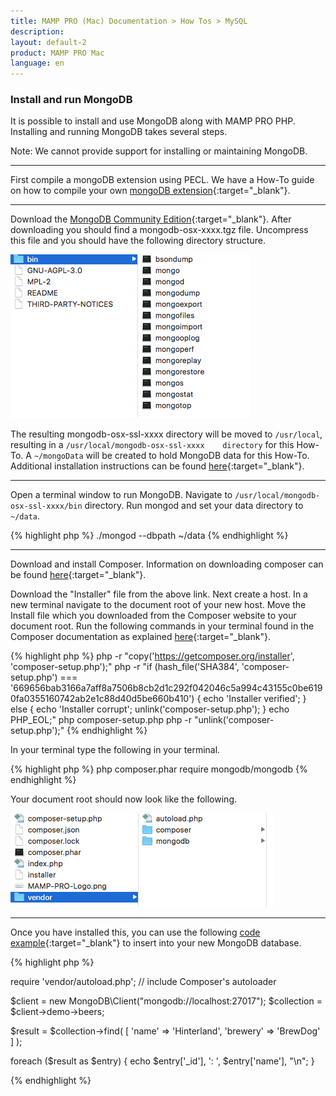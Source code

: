 ```yaml
---
title: MAMP PRO (Mac) Documentation > How Tos > MySQL
description: 
layout: default-2
product: MAMP PRO Mac
language: en
---
```


### Install and run MongoDB

It is possible to install and use MongoDB along with MAMP PRO PHP. Installing and running MongoDB takes several steps.

<div class="alert" role="alert">
Note: We cannot provide support for installing or maintaining MongoDB.
</div>

---

First compile a mongoDB extension using PECL. We have a How-To guide on how to compile your own [mongoDB extension](http://documentation.mamp.info/en/MAMP-PRO-Mac/How-Tos/General/PECL/){:target="_blank"}.

---

Download the [MongoDB Community Edition](https://www.mongodb.com/download-center#community){:target="_blank"}. After downloading you should find a mongodb-osx-xxxx.tgz file. Uncompress this file and you should have the following directory structure. 

![MAMP](/en/MAMP-PRO-Mac/How-Tos/MySQL/InstallMongoDB/mongoDBStructure.png)

The resulting mongodb-osx-ssl-xxxx directory will be moved to `/usr/local`, resulting in a `/usr/local/mongodb-osx-ssl-xxxx    directory` for this How-To. A `~/mongoData` will be created to hold MongoDB data for this How-To. Additional installation instructions can be found [here](https://docs.mongodb.com/manual/tutorial/install-mongodb-on-os-x/){:target="_blank"}.

---

Open a terminal window to run MongoDB. Navigate to `/usr/local/mongodb-osx-ssl-xxxx/bin` directory. Run mongod and set your data directory to `~/data`.
  
  {% highlight php %}
  ./mongod --dbpath ~/data
  {% endhighlight %}
  
---

Download and install Composer. Information on downloading composer can be found [here](https://getcomposer.org/doc/00-intro.md){:target="_blank"}.

Download the "Installer" file from the above link. Next create a host. In a new terminal navigate to the document root of   your new host. Move the Install file which you downloaded from the Composer website to your document root. Run the following commands in your terminal found in the Composer documentation as explained [here](https://getcomposer.org/download/){:target="_blank"}.
 
 {% highlight php %}
  php -r "copy('https://getcomposer.org/installer', 'composer-setup.php');"
    php -r "if (hash_file('SHA384', 'composer-setup.php') === '669656bab3166a7aff8a7506b8cb2d1c292f042046c5a994c43155c0be6190fa0355160742ab2e1c88d40d5be660b410') { echo 'Installer verified'; } else { echo 'Installer corrupt'; unlink('composer-setup.php'); } echo PHP_EOL;"
  php composer-setup.php
  php -r "unlink('composer-setup.php');"
 {% endhighlight %}
  
 In your terminal type the following in your terminal.
    
 {% highlight php %}
   php composer.phar require mongodb/mongodb
 {% endhighlight %}
    
    
 Your document root should now look like the following.
    
    
![MAMP](/en/MAMP-PRO-Mac/How-Tos/MySQL/InstallMongoDB/documentRoot.png)
    
---

Once you have installed this, you can use the following [code example](http://php.net/manual/de/mongodb.tutorial.library.php){:target="_blank"} to insert into your new MongoDB database.

{% highlight php %}

require 'vendor/autoload.php'; // include Composer's autoloader

$client = new MongoDB\Client("mongodb://localhost:27017");
$collection = $client->demo->beers;

$result = $collection->find( [ 'name' => 'Hinterland', 'brewery' => 'BrewDog' ] );

foreach ($result as $entry) {
    echo $entry['_id'], ': ', $entry['name'], "\n";
}

{% endhighlight %}



